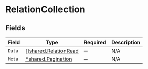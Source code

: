 # RelationCollection


## Fields

| Field                                                        | Type                                                         | Required                                                     | Description                                                  |
| ------------------------------------------------------------ | ------------------------------------------------------------ | ------------------------------------------------------------ | ------------------------------------------------------------ |
| `Data`                                                       | [][shared.RelationRead](../../models/shared/relationread.md) | :heavy_minus_sign:                                           | N/A                                                          |
| `Meta`                                                       | [*shared.Pagination](../../models/shared/pagination.md)      | :heavy_minus_sign:                                           | N/A                                                          |